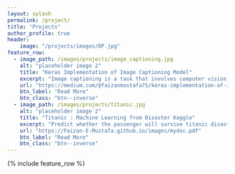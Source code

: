 ```yaml
---
layout: splash
permalink: /project/
title: "Projects"
author_profile: true
header: 
    image: "/projects/images/DP.jpg"
feature_row:
  - image_path: /images/projects/image_captioning.jpg
    alt: "placeholder image 2"
    title: "Keras Implementation of Image Captioning Model"
    excerpt: "Image captioning is a task that involves computer vision as well as Natural language processing. It takes an image and is able to describe whats going on in the image in English. It uses InceptionV3 to extract features from images and LSTM to generate captions for images.This implementation uses Keras with Tensorflow back end."
    url: "https://medium.com/@faizanmustafa75/keras-implementation-of-image-captioning-model-3a7ab68e67d4"
    btn_label: "Read More"
    btn_class: "btn--inverse"
  - image_path: /images/projects/titanic.jpg
    alt: "placeholder image 2"
    title: "Titanic : Machine Learning from Disaster Kaggle"
    excerpt: "Predict whether the passenger will survive titanic disaster or not"
    url: "https://Faizan-E-Mustafa.github.io/images/mydoc.pdf"
    btn_label: "Read More"
    btn_class: "btn--inverse"
---
```



{% include feature_row %}
